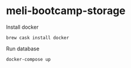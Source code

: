 # meli-bootcamp-storage

Install docker

```
brew cask install docker
```

Run database

```
docker-compose up
```
